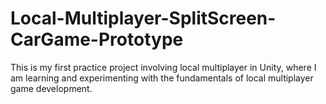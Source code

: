 # Local-Multiplayer-SplitScreen-CarGame-Prototype
This is my first practice project involving local multiplayer in Unity, where I am learning and experimenting with the fundamentals of local multiplayer game development.
